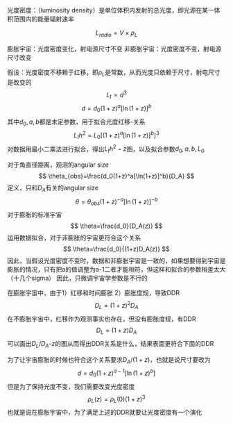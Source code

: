 光度密度：（luminosity density）是单位体积内发射的总光度，即光源在某一体积范围内的能量辐射速率

$$
L_{radio}=V \times \rho_L
$$

膨胀宇宙：光度密度变化，射电源尺寸不变
非膨胀宇宙：光度密度不变，射电源尺寸改变

假设：光度密度不移赖于红移，即$\rho_L$是常数，从而光度只依赖于尺寸，射电尺寸是改变的
$$
L_t \propto d^3
$$
$$
d=d_0(1+z)^a[\ln (1+z)]^b
$$
其中$d_0,a,b$都是未定参数，用于拟合光度红移-关系
$$
L_t h^2=L_0[(1+z)^a[\ln (1+z)]^b]^3
$$
对数据用最小二乘法进行拟合，得出$L_t h^2-z$图，以及拟合参数$d_0,a,b,L_0$

对于角直径距离，观测的angular size
$$
\theta_{obs}=\frac{d_0(1+z)^a[\ln(1+z)]^b}{D_A}
$$
定义，只和$D_A$有关的angular size
$$
\theta=\theta_{obs}(1+z)^{-a}[\ln(1+z)]^{-b}
$$
对于膨胀的标准宇宙
$$
\theta=\frac{d_0}{D_A(z)}
$$
运用数据拟合，对于非膨胀的宇宙更符合这个关系
$$
\theta=\frac{d_0}{(1+z)D_A(z)}
$$
因此，当假设光度密度不变时，数据和非膨胀宇宙是一致的，如果想要得到宇宙是膨胀的情况，只有把a的值调整为a-1二者才能相符，但这样和拟合的参数相差太大（十几个sigma）
因此，只微调宇宙学参数是不行的


在膨胀宇宙中，由于1）红移和时间膨胀 2）膨胀度规，导致DDR
$$
D_L=(1+z)^2D_A
$$
在不膨胀宇宙中，红移作为观测事实也存在，但没有膨胀度规，有DDR
$$
D_L=(1+z)D_A
$$
可以画出$D_L/D_A\text{-}z$的图从而得出DDR关系是什么，结果表面更符合下面的DDR

为了让宇宙膨胀的时候也符合这个关系要求$D_A/(1+z)$，也就是说尺寸要改为
$$
d=d_0(1+z)^{a-1}[\ln(1+z)^b]
$$
但是为了保持光度不变，我们需要改变光度密度
$$
\rho_L(z)=\rho_L(0)(1+z)^3
$$
也就是说在膨胀宇宙中，为了满足上述的DDR就要让光度密度有一个演化

